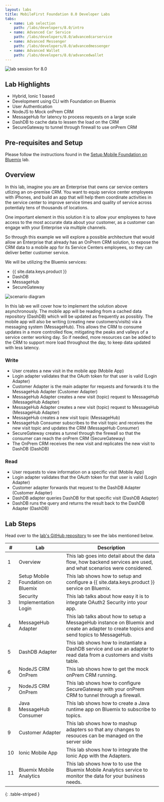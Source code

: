 ```yaml
---
layout: labs
title: MobileFirst Foundation 8.0 Developer Labs
tabs:
  - name: Lab selection
    path: /labs/developers/8.0/intro
  - name: Advanced Car Service
    path: /labs/developers/8.0/advancedcarservice
  - name: Advanced Messenger
    path: /labs/developers/8.0/advancedmessenger
  - name: Advanced Wallet
    path: /labs/developers/8.0/advancedwallet
---
```


![lab session for 8.0](../advancedcarservice/screenstory.png)
    
## Lab Highlights
* Hybrid, Ionic 1 based
* Development using CLI with Foundation on Bluemix
* User Authentication
* NodeJS to Mock onPrem CRM
* MessageHub for latency to process requests on a large scale
* DashDB to cache data to lessen the load on the CRM
* SecureGateway to tunnel through firewall to use onPrem CRM

## Pre-requisites and Setup
Please follow the instructions found in the [Setup Mobile Foundation on Bluemix](https://github.com/MobileFirst-Platform-Developer-Center/MotoCorpService/tree/release80/Lab) lab.

## Overview
In this lab, imagine you are an Enterprise that owns car service centers utlizing an on-premise CRM. You want to equip service center employees with iPhones, and build an app that will help them coordinate activities in the service center to improve service times and quality of service across potentialy tens of thousands of locations.

One important element in this solution it is to allow your employees to have access to the most accurate data about your customer, as a customer can engage with your Enterprise via multiple channels.

So through this example we will explore a possible architecture that would allow an Enterprise that already has an OnPrem CRM solution, to expose the CRM data to a mobile app for its Service Centers employees, so they can deliver better customer service.

We will be utilizing the Bluemix services:

* {{ site.data.keys.product }}
* DashDB
* MessageHub
* SecureGateway

![scenario diagram](../advancedcarservice/diagram.png)

In this lab we will cover how to implement the solution above asynchronously. The mobile app will be reading from a cached data repository (DashDB) which will be updated as frequently as possibly. The mobile app will also be writing (creating new customers/visits) via a messaging system (MessageHub). This allows the CRM to consume updates in a more controlled flow, mitigating the peaks and valleys of a service center working day. So if needed, more resources can be added to the CRM to support more load throughout the day, to keep data updated with less latency.
    
### Write
* User creates a new visit in the mobile app (Mobile App)
* Login adapter validates that the OAuth token for that user is valid (Login Adapter)
* Customer Adapter is the main adapter for requests and forwards it to the MessageHub Adapter (Customer Adapter)
* MessageHub Adapter creates a new visit (topic) request to MessageHub (MessageHub Adapter)
* MessageHub Adapter creates a new visit (topic) request to MessageHub (MessageHub Adapter)
* MessageHub creates a new visit topic (MessageHub)
* MessageHub Consumer subscribes to the visit topic and receives the new visit topic and updates the CRM (MessageHub Consumer)
* SecureGateway creates a tunnel through the firewall so that the consumer can reach the onPrem CRM (SecureGateway)
* The OnPrem CRM receives the new visit and replicates the new visit to DashDB (DashDB)

### Read
* User requests to view information on a specific visit (Mobile App)
* Login adapter validates that the OAuth token for that user is valid (Login Adapter)
* Customer adapter forwards that request to the DashDB Adapter (Customer Adapter)
* DashDB adapter queries DashDB for that specific visit (DashDB Adapter)
* DashDB runs the query and returns the result back to the DashDB Adapter (DashDB)

## Lab Steps
Head over to the [lab's GitHub repository](https://github.com/MobileFirst-Platform-Developer-Center/MotoCorpService/tree/release80/Lab) to see the labs mentioned below.

| #  | Lab      | Description |
|----|----------|-------------|
| 1  | Overview | This lab goes into detail about the data flow, how backend services are used, and what scenarios were considered.|
| 2  | Setup Mobile Foundation on Bluemix | This lab shows how to setup and configure a {{ site.data.keys.product }} service on Bluemix. |
| 3  | Security Implementation Login | This lab talks about how easy it is to integrate OAuth2 Security into your app. |
| 4  | MessageHub Adapter | This lab talks about how to setup a MessageHub instance on Bluemix and create an adapter to create topics and send topics to MessageHub. |
| 5  | DashDB Adapter | This lab shows how to instantiate a DashDB service and use an adapter to read data from a customers and visits table. |
| 6  | NodeJS CRM OnPrem | This lab shows how to get the mock onPrem CRM running. |
| 7  | NodeJS CRM OnPrem | This lab shows how to configure SecureGateway with your onPrem CRM to tunnel through a firewall. |
| 8  | Java MessageHub Consumer | This lab shows how to create a Java runtime app on Bluemix to subscribe to topics. |
| 9  | Customer Adapter | This lab shows how to mashup adapters so that any changes to resouces can be managed on the server side |
| 10 | Ionic Mobile App | This lab shows how to integrate the Ionic App with the Adapters. |
| 11 | Bluemix Mobile Analytics | This lab shows how to to use the Bluemix Mobile Analytics service to monitor the data for your business needs. |
{: .table-striped }
